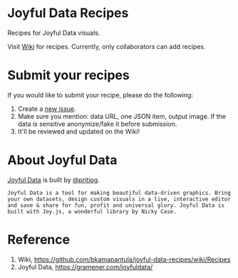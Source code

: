 # Joyful Data Recipes
Recipes for Joyful Data visuals.

Visit [Wiki](https://github.com/bkamapantula/joyful-data-recipes/wiki/Recipes) for recipes. Currently, only collaborators can add recipes.

# Submit your recipes

If you would like to submit your recipe, please do the following:

1. Create a [new issue](https://github.com/bkamapantula/joyful-data-recipes/issues/new).
2. Make sure you mention: data URL, one JSON item, output image. If the data is sensitive anonymize/fake it before submission. 
3. It'll be reviewed and updated on the Wiki!

# About Joyful Data

[Joyful Data](https://gramener.com/joyfuldata/) is built by [@pritipg](https://github.com/pritipg).

```text
Joyful Data is a tool for making beautiful data-driven graphics. Bring your own datasets, design custom visuals in a live, interactive editor and save & share for fun, profit and universal glory. Joyful Data is built with Joy.js, a wonderful library by Nicky Case.
```

# Reference

1. Wiki, https://github.com/bkamapantula/joyful-data-recipes/wiki/Recipes
2. Joyful Data, https://gramener.com/joyfuldata/
